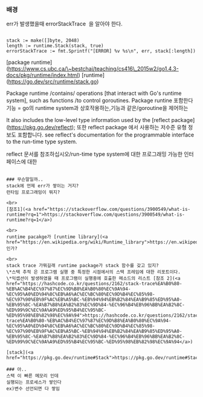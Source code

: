 ### 배경
err가 발생했을때 errorStackTrace  을 알아야 한다.

```

stack := make([]byte, 2048)
length := runtime.Stack(stack, true)
errorStackTrace := fmt.Sprintf("[ERROR] %v %s\n", err, stack[:length])

```
[package runtime](<a href="https://www.cs.ubc.ca/~bestchai/teaching/cs416_2015w2/go1.4.3-docs/pkg/runtime/index.html">https://www.cs.ubc.ca/\~bestchai/teaching/cs416\_2015w2/go1.4.3-docs/pkg/runtime/index.html</a>)
[runtime](<a href="https://go.dev/src/runtime/stack.go">https://go.dev/src/runtime/stack.go</a>)

Package runtime /contains/ operations [that interact with Go's runtime system], such as functions /to control goroutines.
Package runtine 포함한다 기능 = go의 runtime system과 상호작용하는,기능과 같은/goroutine을 제어하는

It also includes the low-level type information used by the [reflect package](<a href="https://pkg.go.dev/reflect">https://pkg.go.dev/reflect</a>);
또한 reflect package 에서 사용하는 저수준 유형 정보도 포함합니다.
see reflect's documentation for the programmable interface to the run-time type system.

reflect 문서를 참조하십시오/run-time type system에 대한 프로그래밍 가능한 인터페이스에 대한
```

### 무슨말일까..
stack에 언제 err가 쌓이는 거지?
런타임 프로그래밍이 뭐지?

<br>
[참조1](<a href="https://stackoverflow.com/questions/3900549/what-is-runtime?rq=1">https://stackoverflow.com/questions/3900549/what-is-runtime?rq=1</a>)

<br>
runtime pacakge가 [runtime library](<a href="https://en.wikipedia.org/wiki/Runtime_library">https://en.wikipedia.org/wiki/Runtime\_library</a>)인가?

<br>
stack trace 가뭐길래 runtime package가 stack 함수를 갖고 있지?
\*스택 추적 은 프로그램 실행 중 특정한 시점에서의 스택 프레임에 대한 리포트이다.
\*익셉션이 발생하였을 때 프로그램이 실행중에 호출한 메소드의 리스트 [참조 2](<a href="https://hashcode.co.kr/questions/2162/stack-trace%EA%B0%80-%EB%AC%B4%EC%97%87%EC%9D%B8%EA%B0%80%EC%9A%94-%EC%95%A0%ED%94%8C%EB%A6%AC%EC%BC%80%EC%9D%B4%EC%85%98-%EC%97%90%EB%9F%AC%EB%A5%BC-%EB%94%94%EB%B2%84%EA%B9%85%ED%95%A0-%EB%95%8C-%EA%B7%B8%EA%B2%83%EC%9D%84-%EC%96%B4%EB%96%BB%EA%B2%8C-%ED%99%9C%EC%9A%A9%ED%95%B4%EC%95%BC-%ED%95%98%EB%82%98%EC%9A%94">https://hashcode.co.kr/questions/2162/stack-trace%EA%B0%80-%EB%AC%B4%EC%97%87%EC%9D%B8%EA%B0%80%EC%9A%94-%EC%95%A0%ED%94%8C%EB%A6%AC%EC%BC%80%EC%9D%B4%EC%85%98-%EC%97%90%EB%9F%AC%EB%A5%BC-%EB%94%94%EB%B2%84%EA%B9%85%ED%95%A0-%EB%95%8C-%EA%B7%B8%EA%B2%83%EC%9D%84-%EC%96%B4%EB%96%BB%EA%B2%8C-%ED%99%9C%EC%9A%A9%ED%95%B4%EC%95%BC-%ED%95%98%EB%82%98%EC%9A%94</a>)

[stack](<a href="https://pkg.go.dev/runtime#Stack">https://pkg.go.dev/runtime#Stack</a>)

### 아..
스택 이 빠른 메모리 인데
실행되는 프로세스가 쌓인다
ex)변수 선언되면 다 쌓임